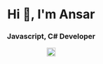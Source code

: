 <h1 align="center">Hi 👋, I'm Ansar</h1>
<h3 align="center">Javascript, C# Developer</h3>
<p align="center">
<a href="https://twitter.com/ansarnisargill2" target="blank"><img align="center" src="https://cdn.jsdelivr.net/npm/simple-icons@3.0.1/icons/twitter.svg" alt="ansarnisargill2" height="20" width="20" /></a>
</p>
